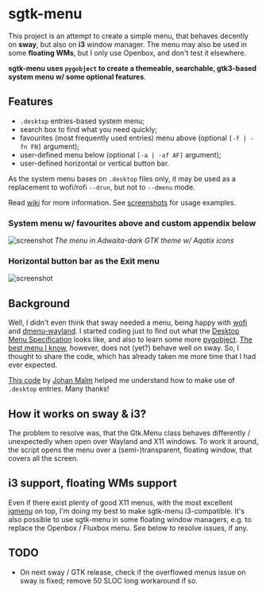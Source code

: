# sgtk-menu
This project is an attempt to create a simple menu, that behaves decently on **sway**, but also on **i3** window manager. 
The menu may also be used in some **floating WMs**, but I only use Openbox, and don't test it elsewhere.

**sgtk-menu uses `pygobject` to create a themeable, searchable, gtk3-based system menu w/ some optional features**.

## Features

- `.desktop` entries-based system menu;
- search box to find what you need quickly;
- favourites (most frequently used entries) menu above (optional `[-f | -fn FN]` argument);
- user-defined menu below (optional `[-a | -af AF]` argument);
- user-defined horizontal or vertical button bar.

As the system menu bases on `.desktop` files only, it may be used as a replacement to wofi/rofi `--drun`, but not to 
`--dmenu` mode.

Read [wiki](https://github.com/nwg-piotr/sgtk-menu/wiki) for more information. 
See [screenshots](https://github.com/nwg-piotr/sgtk-menu/tree/master/screenshots) 
for usage examples.

### System menu w/ favourites above and custom appendix below

![screenshot](http://nwg.pl/Lychee/uploads/big/ac538b60c3f32c36b689049cb0172863.png)
*The menu in Adwaita-dark GTK theme w/ Aqatix icons*

### Horizontal button bar as the Exit menu

![screenshot](http://nwg.pl/Lychee/uploads/big/e2d600d32e4bc0c8458fbe85c8428853.png)

## Background

Well, I didn't even think that sway needed a menu, being happy with [wofi](https://hg.sr.ht/~scoopta/wofi) and 
[dmenu-wayland](https://github.com/nyyManni/dmenu-wayland). I started coding just to find out what the 
[Desktop Menu Specification](https://specifications.freedesktop.org/menu-spec/latest) looks like, and also to learn some 
more [pygobject](https://pygobject.readthedocs.io/en/latest). [The best menu I know](https://github.com/johanmalm/jgmenu), 
however, does not (yet?) behave well on sway. So, I thought to share the code, which has already taken me more time 
that I had ever expected.

[This code](https://github.com/johanmalm/jgmenu/blob/master/contrib/pmenu/jgmenu-pmenu.py) by 
[Johan Malm](https://github.com/johanmalm) helped me understand how to make use of `.desktop` entries. Many thanks!

## How it works on sway & i3?

The problem to resolve was, that the Gtk.Menu class behaves differently / unexpectedly when open over Wayland and X11 windows. 
To work it around, the script opens the menu over a (semi-)transparent, floating window, that covers all the screen.

## i3 support, floating WMs support

Even if there exist plenty of good X11 menus, with the most excellent [jgmenu](https://github.com/johanmalm/jgmenu) 
on top, I'm doing my best to make sgtk-menu i3-compatible. It's also possible to use sgtk-menu in some floating window 
managers, e.g. to replace the Openbox / Fluxbox menu. See below to resolve issues, if any. 

## TODO
- On next sway / GTK release, check if the overflowed menus issue on sway is fixed; remove 50 SLOC long workaround if so.
